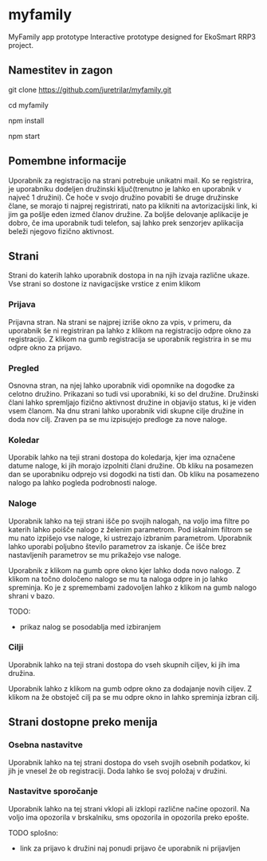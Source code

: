 # myfamily

MyFamily app prototype
Interactive prototype designed for EkoSmart RRP3 project.

## Namestitev in zagon

git clone https://github.com/juretrilar/myfamily.git

cd myfamily

npm install

npm start


## Pomembne informacije

Uporabnik za registracijo na strani potrebuje unikatni mail. Ko se registrira, je uporabniku dodeljen družinski ključ(trenutno je lahko en uporabnik v največ 1 družini). Če hoče v svojo družino povabiti še druge družinske člane, se morajo ti najprej registrirati, nato pa klikniti na avtorizacijski link, ki jim ga pošlje eden izmed članov družine. Za boljše delovanje aplikacije je dobro, če ima uporabnik tudi telefon, saj lahko prek senzorjev aplikacija beleži njegovo fizično aktivnost.


## Strani

Strani do katerih lahko uporabnik dostopa in na njih izvaja različne ukaze. Vse strani so dostone iz navigacijske vrstice z enim klikom

### Prijava

Prijavna stran. Na strani se najprej izriše okno za vpis, v primeru, da uporabnik še ni registriran pa lahko z klikom na registracijo odpre okno za registracijo. Z klikom na gumb registracija se uporabnik registrira in se mu odpre okno za prijavo.

### Pregled

Osnovna stran, na njej lahko uporabnik vidi opomnike na dogodke za celotno družino. Prikazani so tudi vsi uporabniki, ki so del družine. Družinski člani lahko spremljajo fizično aktivnost družine in objavijo status, ki je viden vsem članom.
Na dnu strani lahko uporabnik vidi skupne cilje družine in doda nov cilj. Zraven pa se mu izpisujejo predloge za nove naloge.


### Koledar

Uporabik lahko na teji strani dostopa do koledarja, kjer ima označene datume naloge, ki jih morajo izpolniti člani družine. 
Ob kliku na posamezen dan se uporabniku odprejo vsi dogodki na tisti dan. Ob kliku na posamezeno nalogo pa lahko pogleda podrobnosti naloge.


### Naloge

Uporabnik lahko na teji strani išče po svojih nalogah, na voljo ima filtre po katerih lahko poišče nalogo z želenim parametrom. Pod iskalnim filtrom se mu nato izpišejo vse naloge, ki ustrezajo izbranim parametrom. Uporabnik lahko uporabi poljubno število parametrov za iskanje. Če išče brez nastavljenih parametrov se mu prikažejo vse naloge.

Uporabnik z klikom na gumb opre okno kjer lahko doda novo nalogo. Z klikom na točno določeno nalogo se mu ta naloga odpre in jo lahko spreminja. Ko je z spremembami zadovoljen lahko z klikom na gumb nalogo shrani v bazo.

TODO: 
- prikaz nalog se posodablja med izbiranjem

### Cilji

Uporabnik lahko na teji strani dostopa do vseh skupnih ciljev, ki jih ima družina. 

Uporabnik lahko z klikom na gumb odpre okno za dodajanje novih ciljev. Z klikom na že obstoječ cilj pa se mu odpre okno in lahko spreminja izbran cilj.


## Strani dostopne preko menija

### Osebna nastavitve

Uporabnik lahko na tej strani dostopa do vseh svojih osebnih podatkov, ki jih je vnesel že ob registraciji. Doda lahko še svoj položaj v družini.


### Nastavitve sporočanje

Uporabnik lahko na tej strani vklopi ali izklopi različne načine opozoril. Na voljo ima opozorila v brskalniku, sms opozorila in opozorila preko epošte.

TODO splošno:
- link za prijavo k družini naj ponudi prijavo če uporabnik ni prijavljen
